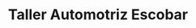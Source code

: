 ---
title: "Taller Automotriz Escobar"
url: /san-miguel/taller-automotriz-escobar/
shop: Autowerkstatt
---